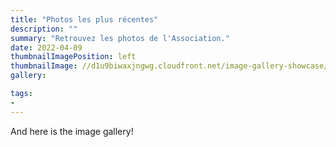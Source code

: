 ```yaml
---
title: "Photos les plus récentes"
description: ""
summary: "Retrouvez les photos de l'Association."
date: 2022-04-09
thumbnailImagePosition: left
thumbnailImage: //d1u9biwaxjngwg.cloudfront.net/image-gallery-showcase/city-140.jpg
gallery:

tags:
-  
---
```


And here is the image gallery!